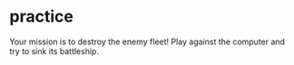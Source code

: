practice
========

Your mission is to destroy the enemy fleet! Play against the computer and try to sink its battleship.

